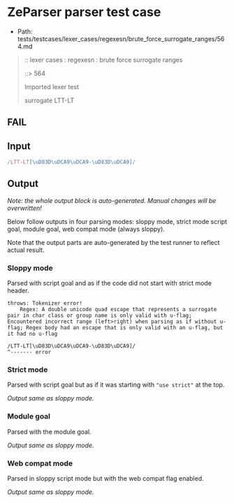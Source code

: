 # ZeParser parser test case

- Path: tests/testcases/lexer_cases/regexesn/brute_force_surrogate_ranges/564.md

> :: lexer cases : regexesn : brute force surrogate ranges
>
> ::> 564
>
> Imported lexer test
>
> surrogate LTT-LT

## FAIL

## Input

`````js
/LTT-LT[\uD83D\uDCA9\uDCA9-\uD83D\uDCA9]/
`````

## Output

_Note: the whole output block is auto-generated. Manual changes will be overwritten!_

Below follow outputs in four parsing modes: sloppy mode, strict mode script goal, module goal, web compat mode (always sloppy).

Note that the output parts are auto-generated by the test runner to reflect actual result.

### Sloppy mode

Parsed with script goal and as if the code did not start with strict mode header.

`````
throws: Tokenizer error!
    Regex: A double unicode quad escape that represents a surrogate pair in char class or group name is only valid with u-flag; Encountered incorrect range (left>right) when parsing as if without u-flag; Regex body had an escape that is only valid with an u-flag, but it had no u-flag

/LTT-LT[\uD83D\uDCA9\uDCA9-\uD83D\uDCA9]/
^------- error
`````

### Strict mode

Parsed with script goal but as if it was starting with `"use strict"` at the top.

_Output same as sloppy mode._

### Module goal

Parsed with the module goal.

_Output same as sloppy mode._

### Web compat mode

Parsed in sloppy script mode but with the web compat flag enabled.

_Output same as sloppy mode._
